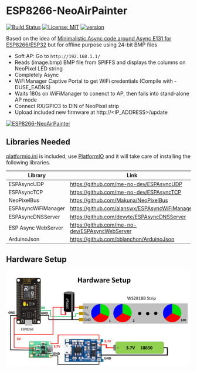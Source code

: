 # ESP8266-NeoAirPainter

[![Build Status](https://travis-ci.com/debsahu/ESP8266-NeoAirPainter.svg?branch=master)](https://travis-ci.com/debsahu/ESP8266-NeoAirPainter) [![License: MIT](https://img.shields.io/badge/License-MIT-yellow.svg)](https://opensource.org/licenses/MIT) [![version](https://img.shields.io/badge/version-v1.2.1-blue.svg)](https://github.com/debsahu/ESP8266-NeoAirPainter/blob/master/Arduino/NeoAirPainter/version.h)

Based on the idea of [Minimalistic Async code around Async E131 for ESP8266/ESP32](https://github.com/debsahu/E131_PixelPusher) but for offline purpose using 24-bit BMP files

- Soft AP: Go to `http://192.168.1.1/`
- Reads (image.bmp) BMP file from SPIFFS and displays the columns on NeoPixel LED string
- Completely Async
- WiFiManager Captive Portal to get WiFi credentials (Compile with -DUSE_EADNS)
- Waits 180s on WiFiManager to conenct to AP, then fails into stand-alone AP mode
- Connect RX/GPIO3 to DIN of NeoPixel strip
- Upload included new firmware at http://<IP_ADDRESS>/update

[![ESP8266-NeoAirPainter](https://img.youtube.com/vi/xxxxxxxxx/0.jpg)](https://www.youtube.com/watch?v=xxxxxxxxxxxx)

## Libraries Needed

[platformio.ini](https://github.com/debsahu/ESP8266-NeoAirPainter/blob/master/platformio.ini) is included, use [PlatformIO](https://platformio.org/platformio-ide) and it will take care of installing the following libraries.

| Library                   | Link                                                       |
|---------------------------|------------------------------------------------------------|
|ESPAsyncUDP                |https://github.com/me-no-dev/ESPAsyncUDP                    |
|ESPAsyncTCP                |https://github.com/me-no-dev/ESPAsyncTCP                    |
|NeoPixelBus                |https://github.com/Makuna/NeoPixelBus                       |
|ESPAsyncWiFiManager        |https://github.com/alanswx/ESPAsyncWiFiManager              |
|ESPAsyncDNSServer          |https://github.com/devyte/ESPAsyncDNSServer                 |
|ESP Async WebServer        |https://github.com/me-no-dev/ESPAsyncWebServer              |
|ArduinoJson                |https://github.com/bblanchon/ArduinoJson                    |

## Hardware Setup

![Hardware Setup](https://github.com/debsahu/ESP8266-NeoAirPainter/blob/master/hardware-setup.png)
